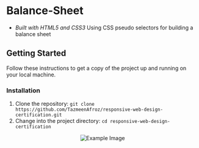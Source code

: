 # Balance-Sheet
- *Built with HTML5 and CSS3*
Using CSS pseudo selectors for building a  balance sheet

## Getting Started

Follow these instructions to get a copy of the project up and running on your local machine.


### Installation

1. Clone the repository: `git clone https://github.com/TazmeenAfroz/responsive-web-design-certification.git`
2. Change into the project directory: `cd responsive-web-design-certification`

<div align="center">
  <img src="https://raw.githubusercontent.com/TazmeenAfroz/Balance-Sheet/main/path/to/your/image.png" alt="Example Image">
</div>
